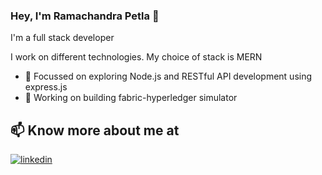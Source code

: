 ### Hey, I'm Ramachandra Petla 👋

I'm a full stack developer

I work on different technologies. My choice of stack is MERN

<!--
**ramachandrapetla/ramachandrapetla** is a ✨ _special_ ✨ repository because its `README.md` (this file) appears on your GitHub profile.

Here are some ideas to get you started:

- 🔭 Focussed on exploring Node.js and RESTful API development using express.js
-    Springboot API Developer
- 🌱 I’m currently trying to build my stack. 
- 👯 I’m looking to collaborate on ...
- 🤔 I’m looking for help with ...
- 💬 Ask me about ...

-->

- 🔭 Focussed on exploring Node.js and RESTful API development using express.js
- 🤔 Working on building fabric-hyperledger simulator

## 📫 Know more about me at 
<p>
<a href="https://www.linkedin.com/in/ramachandrapetla/"><img src="https://img.icons8.com/color/96/000000/linkedin.png" alt="linkedin"/></a>
</p>
